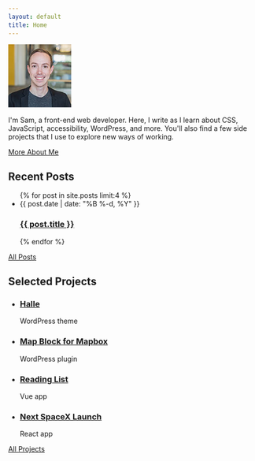 ```yaml
---
layout: default
title: Home
---
```

<div class="intro">
  <div class="intro-text">
    <img class="headshot" src="/img/samhermes.jpg" alt="Sam Hermes headshot">
    <p>I'm Sam, a front-end web developer. Here, I write as I learn about CSS, JavaScript, accessibility, WordPress, and more. You'll also find a few side projects that I use to explore new ways of working.</p>
    <a class="cta" href="/about">More About Me</a>
  </div>
</div>

<div class="post-list">
  <h2>Recent Posts</h2>
  <ul>
  {% for post in site.posts limit:4 %}
    <li>
      <span class="post-meta">{{ post.date | date: "%B %-d, %Y" }}</span>
      <h3><a class="post-link" href="{{ post.url | prepend: site.baseurl }}">{{ post.title }}</a></h3>
    </li>
  {% endfor %}
  </ul>
  <div class="view-all">
    <a href="/posts">All Posts</a>
  </div>
</div>

<div class="project-list">
  <h2>Selected Projects</h2>
  <ul>
    <li>
      <h3><a class="post-link" href="/halle">Halle</a></h3>
      <p class="project-description">WordPress theme</p>
    </li>
    <li>
      <h3><a class="post-link" href="https://wordpress.org/plugins/map-block-for-mapbox/">Map Block for Mapbox</a></h3>
      <p class="project-description">WordPress plugin</p>
    </li>
    <li>
      <h3><a class="post-link" href="/reading-list">Reading List</a></h3>
      <p class="project-description">Vue app</p>
    </li>
    <li>
      <h3><a class="post-link" href="/next-spacex-launch">Next SpaceX Launch</a></h3>
      <p class="project-description">React app</p>
    </li>
  </ul>
  <div class="view-all">
    <a href="/projects">All Projects</a>
  </div>
</div>
